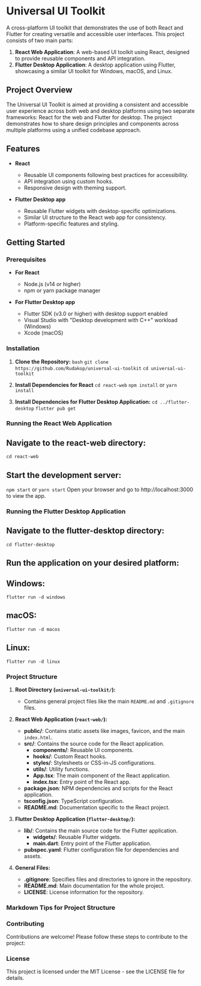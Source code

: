 # Universal UI Toolkit
A cross-platform UI toolkit that demonstrates the use of both React and Flutter for creating versatile and accessible user interfaces. This project consists of two main parts:
1. **React Web Application**: A web-based UI toolkit using React, designed to provide reusable components and API integration.
2. **Flutter Desktop Application**: A desktop application using Flutter, showcasing a similar UI toolkit for Windows, macOS, and Linux.


## Project Overview

The Universal UI Toolkit is aimed at providing a consistent and accessible user experience across both web and desktop platforms using two separate frameworks: React for the web and Flutter for desktop. The project demonstrates how to share design principles and components across multiple platforms using a unified codebase approach.

## Features

- **React**
  - Reusable UI components following best practices for accessibility.
  - API integration using custom hooks.
  - Responsive design with theming support.

- **Flutter Desktop app**
  - Reusable Flutter widgets with desktop-specific optimizations.
  - Similar UI structure to the React web app for consistency.
  - Platform-specific features and styling.

## Getting Started

### Prerequisites

- **For React**
  - Node.js (v14 or higher)
  - npm or yarn package manager

- **For Flutter Desktop app**
  - Flutter SDK (v3.0 or higher) with desktop support enabled
  - Visual Studio with "Desktop development with C++" workload (Windows)
  - Xcode (macOS)

### Installation

1. **Clone the Repository:**
   `bash`
   `git clone https://github.com/Rudakop/universal-ui-toolkit`
   `cd universal-ui-toolkit`
2. **Install Dependencies for React**
`cd react-web`
`npm install`
 or
`yarn install`

3. **Install Dependencies for Flutter Desktop Application:**
`cd ../flutter-desktop`
`flutter pub get`

### Running the React Web Application

## Navigate to the react-web directory:
`cd react-web`

## Start the development server:
`npm start`
 or
`yarn start`
Open your browser and go to http://localhost:3000 to view the app.

### Running the Flutter Desktop Application
## Navigate to the flutter-desktop directory:
`cd flutter-desktop`

## Run the application on your desired platform:

## Windows:
`flutter run -d windows`
## macOS:
`flutter run -d macos`
## Linux:
`flutter run -d linux`

### Project Structure

1. **Root Directory (`universal-ui-toolkit/`):**
   - Contains general project files like the main `README.md` and `.gitignore` files.

2. **React Web Application (`react-web/`):**
   - **public/**: Contains static assets like images, favicon, and the main `index.html`.
   - **src/**: Contains the source code for the React application.
     - **components/**: Reusable UI components.
     - **hooks/**: Custom React hooks.
     - **styles/**: Stylesheets or CSS-in-JS configurations.
     - **utils/**: Utility functions.
     - **App.tsx**: The main component of the React application.
     - **index.tsx**: Entry point of the React app.
   - **package.json**: NPM dependencies and scripts for the React application.
   - **tsconfig.json**: TypeScript configuration.
   - **README.md**: Documentation specific to the React project.

3. **Flutter Desktop Application (`flutter-desktop/`):**
   - **lib/**: Contains the main source code for the Flutter application.
     - **widgets/**: Reusable Flutter widgets.
     - **main.dart**: Entry point of the Flutter application.
   - **pubspec.yaml**: Flutter configuration file for dependencies and assets.

4. **General Files:**
   - **.gitignore**: Specifies files and directories to ignore in the repository.
   - **README.md**: Main documentation for the whole project.
   - **LICENSE**: License information for the repository.

### Markdown Tips for Project Structure
### Contributing
Contributions are welcome! Please follow these steps to contribute to the project:

### License
This project is licensed under the MIT License - see the LICENSE file for details.
